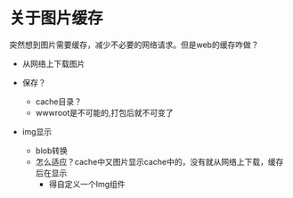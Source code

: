 # 关于图片缓存

突然想到图片需要缓存，减少不必要的网络请求。但是web的缓存咋做？

- 从网络上下载图片
- 保存？
  - cache目录？
  - wwwroot是不可能的,打包后就不可变了

- img显示
  - blob转换
  - 怎么适应？cache中又图片显示cache中的，没有就从网络上下载，缓存后在显示
    - 得自定义一个Img组件
